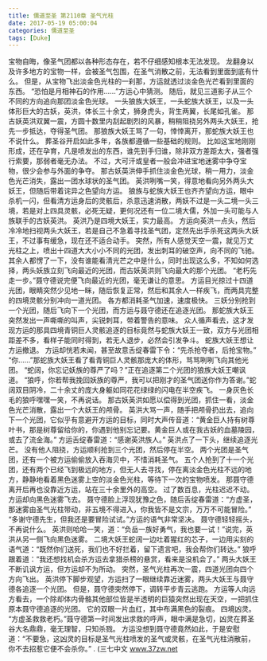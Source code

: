 ```yaml
---
title: 儒道至圣 第2110章 圣气光柱
date: 2017-05-19 05:00:04
categories: 儒道至圣
tags: [Duke]
---
```


宝物自晦，像圣气团都以各种形态存在，若不仔细感知根本无法发现。
龙翻身以及许多地方的宝物一样，会被圣气包围，在圣气消散之前，无法看到里面到底有什么。
但是，从宝物飞出淡金色光柱的一刹那，方运就透过淡金色光芒看到里面的东西。
“恐怕是月相神石的作用……”方运心中猜测。
随后，就见三道影子从三个不同的方向追向那团淡金色光球。
一头狼族大妖王，一头蛇族大妖王，以及一头体形巨大的古妖，英洪，体长三十余丈，狮身虎头，背生两翼，长尾如孔雀。
那古妖英洪双翼一震，方圆十数里内刮起剧烈的风暴，稍稍阻挠另外两头大妖王，抢先一步抵达，夺得圣气团。
那狼族大妖王骂了一句，悻悻离开，那蛇族大妖王也不说什么。
葬圣谷开启如此多年，各族都遵循一些基础的规则。
比如这宝地刚刚形成，还在孕育，凡是喷发出的东西，谁先到手归谁，除非双方差距太大，强者强行索要，那弱者毫无办法。
不过，大可汗或皇者一般会冲进宝地迷雾中争夺宝物，很少会参与外面的争夺。
那古妖英洪伸手抓住淡金色光球，稍一用力，淡金色光芒消失，露出一团水球状的圣气团。
英洪咧嘴一笑，得意地看向另外两头大妖王，但随后带着诧异之色望向方运。
狼族与蛇族大妖王也齐齐望向方运，眼中杀机一闪，但看清方运身后的灵骸后，杀意迅速消散，两妖不过是一头二境一头三境，若是对上四具灵骸，必死无疑，更何况还有一位二境大儒，外加一头可能与人族联手的古妖英洪。
英洪乃是四境大妖王，实力最高。
方运向英洪一点头，然后冷冷地扫视两头大妖王，若是自己不急着寻找圣气团，定然先出手杀死这两头大妖王，不过事有缓急，现在还不适合动手。
突然，所有人感觉天空一震，就见万丈光柱之上，喷出十四道大大小小不同的光团，发出刺耳的破空声，向不同的飞驰。
其余人都愣了一下，没有谁能看清光芒之中是什么，同时出现这么多，不知如何选择，两头妖族立刻飞向最近的光团，而古妖英洪则飞向最大的那个光团。
“老朽先走一步。”聂守德说完便飞向最近的光团，毫无谦让的意思。
方运目光掠过十四道光团，眼睛突然少见地一眯，随后恢复正常，然后和其余人一样疾飞，而两具完整的四境灵骸分别冲向一道光团。
各方都消耗圣气加速，速度极快。
三妖分别抢到一个光团，随后飞向下一个光团，而方运与聂守德还在追逐光团。
那蛇族大妖王突然发出一声嘶嘶的叫声，尖锐刺耳，带着警告的意味。
众人循声看去，这才发现方运的那具四境青铜巨人灵骸追逐的目标竟然与蛇族大妖王一致，双方与光团相距差不多，看样子能同时得到，若无人退步，必然会引发争斗。
蛇族大妖王想让方运撤退。
方运却恍若未闻，甚至故意舌绽春雷下令：“先杀抢夺者，后抢宝物。”
“你……”那蛇族大妖王看了看青铜巨人灵骸那庞大的体形，骂骂咧咧飞向其他光团。
“蛇阔，你忘记妖族的尊严了吗？”正在追逐第二个光团的狼族大妖王嘲讽道。
“狼呼，你若帮我挽回妖族的尊严，我可以把刚才的圣气团送你作为答谢。”蛇阔双目阴冷，二十余丈的庞大身躯如同花花绿绿的闪电在半空疾飞。
一身灰色长毛的狼呼嘿嘿一笑，不再说话。
那古妖英洪如愿以偿得到光团，抓住一看，淡金色光芒消散，露出一个大妖王的颅骨。
英洪大骂一声，随手把颅骨扔出去，追向下一个光团，它似乎有意避开方运的目标，同时大声传音道：“黄金巨人持有树尊叶书，那是树尊留给你的，你遇到他别忘记要。黄金巨人或在我古妖的血墓陵园，或去了流金海。”
方运舌绽春雷道：“感谢英洪族人。”
英洪点了一下头，继续追逐光芒。
没有他人阻挠，方运顺利抢到三个光团，然后停在半空。
两个光团是圣气团，还有一个被方运偷偷放入吞海贝中，不惜消耗圣气。
五个人抢到了十一个光团，还有两个已经飞到极远的地方，但无人去寻找，停在离淡金色光柱不远的地方，静静地看着黑色迷雾上空的淡金色光柱，等待下一次的宝物喷发。
那聂守德离开后再也没靠近方运，站在三十余里外的高空。
过了数百息，光柱迟迟不动。
方运却向黑色迷雾飞去。
聂守德脸上浮现犹豫之色，随后舌绽春雷道：“方虚圣，那迷雾由圣气光柱带动，非五境不得进入，你我皆不是文宗，万万不可能冒险。”
“多谢守德先生，但我还是要冒险试试。”方运的语气非常坚决。
聂守德轻轻摇头，不再说什么。
英洪则哈哈一笑，道：“负岳一族好勇气，我也要一试！”说完，英洪从另一侧飞向黑色迷雾。
二境大妖王蛇阔一边吐着猩红的芯子，一边用尖刻的语气道：“既然你们送死，我们也不好拦着，留下遗言吧，我会帮你们转达。”
狼呼跟着道：“我还想找机会杀方运去拿猎杀榜的悬赏，看来是没机会了。”
两头大妖王不断讥讽方运，但方运却不为所动。
突然，圣气光柱再次一震，四道光团向四个方向飞出。
英洪停下脚步观望，方运扫了一眼继续靠近迷雾，两头大妖王与聂守德各追逐一个光团。
但是，聂守德突然停下，调转平步青云逃跑。
方运等人向远方看去，一个除却体内骨骼其他部位皆是半透明的巨猿突然出现在天空，一把抓住原本聂守德追逐的光团。
它的双眼一片血红，其中布满黑色的裂痕。
四境凶灵。
“方虚圣救救老朽。”聂守德第一时间发出求救的呼声，眼中满是急切，凶灵在葬圣谷大名鼎鼎，毫无理智，只知杀戮。
方运没想到聂守德竟然如此，于是安慰道：“不要急，这凶灵的目标是圣气光柱喷发的圣气或灵骸，在圣气光柱消散前，你不去招惹它便不会杀你。”
.
(三七中文 www.37zw.net